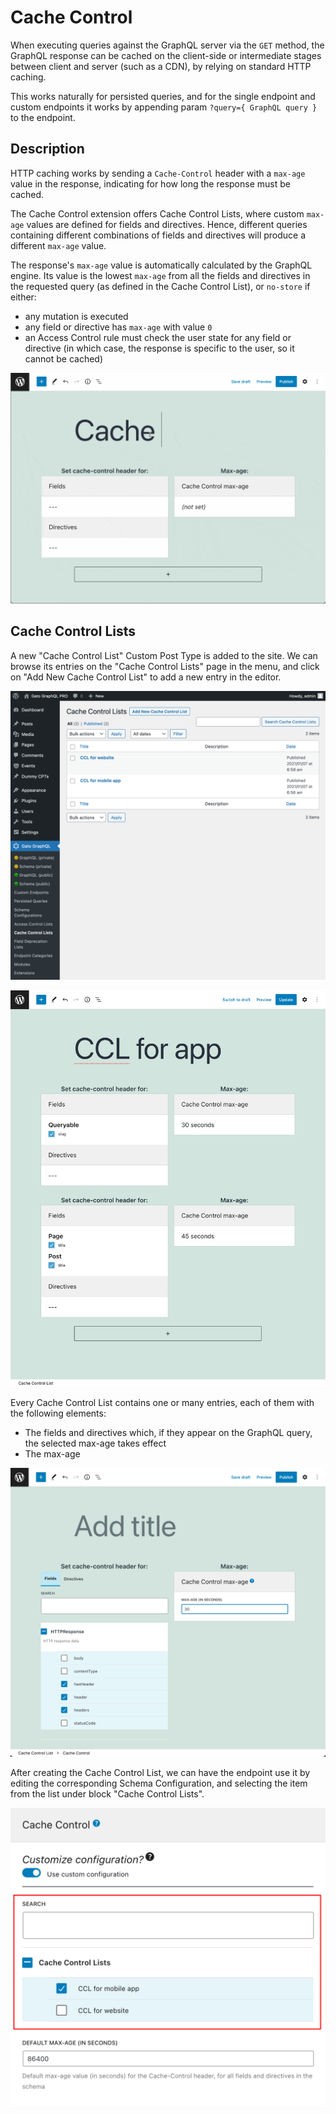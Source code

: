 # Cache Control

When executing queries against the GraphQL server via the `GET` method, the GraphQL response can be cached on the client-side or intermediate stages between client and server (such as a CDN), by relying on standard HTTP caching.

This works naturally for persisted queries, and for the single endpoint and custom endpoints it works by appending param `?query={ GraphQL query }` to the endpoint.

## Description

HTTP caching works by sending a `Cache-Control` header with a `max-age` value in the response, indicating for how long the response must be cached.

The Cache Control extension offers Cache Control Lists, where custom `max-age` values are defined for fields and directives. Hence, different queries containing different combinations of fields and directives will produce a different `max-age` value.

The response's `max-age` value is automatically calculated by the GraphQL engine. Its value is the lowest `max-age` from all the fields and directives in the requested query (as defined in the Cache Control List), or `no-store` if either:

- any mutation is executed
- any field or directive has `max-age` with value `0`
- an Access Control rule must check the user state for any field or directive (in which case, the response is specific to the user, so it cannot be cached)

![Defining a cache control policy](../../images/cache-control.gif "Defining a cache control policy")

## Cache Control Lists

A new "Cache Control List" Custom Post Type is added to the site. We can browse its entries on the "Cache Control Lists" page in the menu, and click on "Add New Cache Control List" to add a new entry in the editor.

<div class="img-width-1024" markdown=1>

![Cache Control Lists](../../images/cache-control-lists.png "Cache Control Lists")

</div>

![Cache Control List editor](../../images/cache-control-list.png "Cache Control List editor")

Every Cache Control List contains one or many entries, each of them with the following elements:

- The fields and directives which, if they appear on the GraphQL query, the selected max-age takes effect
- The max-age

![Cache Control entry](../../images/cache-control-entry.png "Cache Control entry")

After creating the Cache Control List, we can have the endpoint use it by editing the corresponding Schema Configuration, and selecting the item from the list under block "Cache Control Lists".

![Selecting a Cache Control List in the Schema Configuration](../../images/schema-config-cache-control-lists.png "Selecting a Cache Control List in the Schema Configuration")
<!-- 
## Bundles including extension

- [“All Extensions” Bundle](../../../../../bundle-extensions/all-feature-bundled-extensions/docs/modules/all-feature-bundled-extensions/en.md)
- [“Responsible WordPress Public API” Bundle](../../../../../bundle-extensions/multiple-query-execution/docs/modules/multiple-query-execution/en.md) -->
